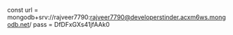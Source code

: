 const url = mongodb+srv://rajveer7790:rajveer7790@developerstinder.acxm6ws.mongodb.net/
pass = DfDFxGXs41jfAAk0
